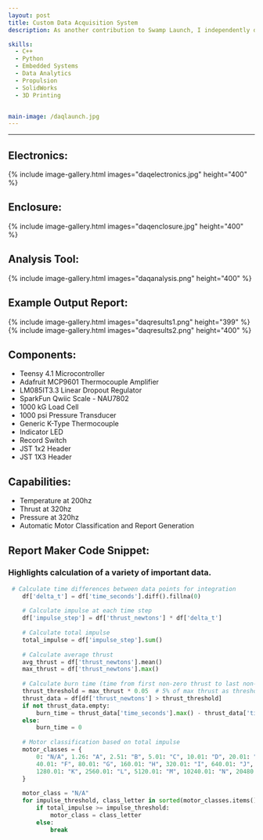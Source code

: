 ```yaml
---
layout: post
title: Custom Data Acquisition System
description: As another contribution to Swamp Launch, I independently developed a custom data aquisition system (DAQ) for propulsion development. This DAQ is designed for use in testing and verifying prototype rocket motors and propellant formulation. The system records casing temperature, thrust, and combustion chamber pressure. This data is then immediately stored as a CSV to the on-board micro-SD card. Supplemental software was developed in Python for rapid report making and classification of rocket motors.

skills: 
  - C++
  - Python
  - Embedded Systems
  - Data Analytics
  - Propulsion
  - SolidWorks
  - 3D Printing


main-image: /daqlaunch.jpg
---
```


---


## Electronics:
{% include image-gallery.html images="daqelectronics.jpg" height="400" %}  

## Enclosure:
{% include image-gallery.html images="daqenclosure.jpg" height="400" %}  

## Analysis Tool:
{% include image-gallery.html images="daqanalysis.png" height="400" %}

## Example Output Report:
{% include image-gallery.html images="daqresults1.png" height="399" %}
{% include image-gallery.html images="daqresults2.png" height="400" %}

## Components:
- Teensy 4.1 Microcontroller
- Adafruit MCP9601 Thermocouple Amplifier
- LM085IT3.3 Linear Dropout Regulator
- SparkFun Qwiic Scale - NAU7802
- 1000 kG Load Cell
- 1000 psi Pressure Transducer
-	Generic K-Type Thermocouple
- Indicator LED
- Record Switch
- JST 1x2 Header
- JST 1X3 Header

## Capabilities:
- Temperature at 200hz
- Thrust at 320hz
- Pressure at 320hz
- Automatic Motor Classification and Report Generation



## Report Maker Code Snippet:
### Highlights calculation of a variety of important data.  
```Python
 # Calculate time differences between data points for integration
    df['delta_t'] = df['time_seconds'].diff().fillna(0)
    
    # Calculate impulse at each time step
    df['impulse_step'] = df['thrust_newtons'] * df['delta_t']
    
    # Calculate total impulse
    total_impulse = df['impulse_step'].sum()
    
    # Calculate average thrust
    avg_thrust = df['thrust_newtons'].mean()
    max_thrust = df['thrust_newtons'].max()
    
    # Calculate burn time (time from first non-zero thrust to last non-zero thrust)
    thrust_threshold = max_thrust * 0.05  # 5% of max thrust as threshold
    thrust_data = df[df['thrust_newtons'] > thrust_threshold]
    if not thrust_data.empty:
        burn_time = thrust_data['time_seconds'].max() - thrust_data['time_seconds'].min()
    else:
        burn_time = 0
    
    # Motor classification based on total impulse
    motor_classes = {
        0: "N/A", 1.26: "A", 2.51: "B", 5.01: "C", 10.01: "D", 20.01: "E",
        40.01: "F", 80.01: "G", 160.01: "H", 320.01: "I", 640.01: "J",
        1280.01: "K", 2560.01: "L", 5120.01: "M", 10240.01: "N", 20480.01: "O"
    }
    
    motor_class = "N/A"
    for impulse_threshold, class_letter in sorted(motor_classes.items()):
        if total_impulse >= impulse_threshold:
            motor_class = class_letter
        else:
            break
```
